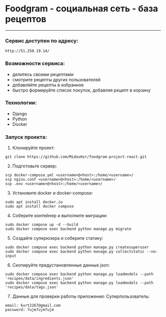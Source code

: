# Foodgram - социальная сеть - база рецептов
---
### Сервис доступен по адресу:
```
http://51.250.19.14/
```

### Возможности сервиса:
- делитесь своими рецептами
- смотрите рецепты других пользователей
- добавляйте рецепты в избранное
- быстро формируйте список покупок, добавляя рецепт в корзину

### Технологии:
- Django
- Python
- Docker

### Запуск проекта:
1. Клонируйте проект:
```
git clone https://github.com/MidasKor/foodgram-project-react.git
```
2. Подготовьте сервер:
```
scp docker-compose.yml <username>@<host>:/home/<username>/
scp nginx.conf <username>@<host>:/home/<username>/
scp .env <username>@<host>:/home/<username>/
```
3. Установите docker и docker-compose:
```
sudo apt install docker.io 
sudo apt install docker compose
```
4. Соберите контейнер и выполните миграции:
```
sudo docker compose up -d --build
sudo docker compose exec backend python manage.py migrate
```
5. Создайте суперюзера и соберите статику:
```
sudo docker compose exec backend python manage.py createsuperuser
sudo docker compose exec backend python manage.py collectstatic --no-input
```
6. Скопируйте предустановленные данные json:
```
sudo docker compose exec backend python manage.py loadmodels --path 'recipes/data/ingredients.json'
sudo docker compose exec backend python manage.py loadmodels --path 'recipes/data/tags.json'
```
7. Данные для проверки работы приложения:
Суперпользователь:
```
email: kurt2267@gmail.com
password: 7ujm7ujm7ujm
```
